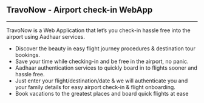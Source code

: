 ## TravoNow - Airport check-in WebApp
---
TravoNow is a Web Application that let’s you check-in hassle free into the airport using Aadhaar services.

- Discover the beauty in easy flight journey procedures & destination tour bookings.
- Save your time while checking-in and be free in the airport, no panic.
- Aadhaar authentication services to quickly board in to flights sooner and hassle free.
- Just enter your flight/destination/date & we will authenticate you and your family details for easy airport check-in & flight onboarding.
- Book vacations to the greatest places and board quick flights at ease
